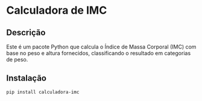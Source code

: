 # Calculadora de IMC

## Descrição

Este é um pacote Python que calcula o Índice de Massa Corporal (IMC) com base no peso e altura fornecidos, classificando o resultado em categorias de peso.

## Instalação

```bash
pip install calculadora-imc